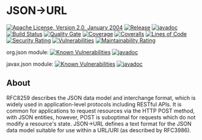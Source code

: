 # JSON->URL
[![Apache License, Version 2.0, January 2004](https://img.shields.io/github/license/jsonurl/jsonurl-java.svg?label=License)](https://www.apache.org/licenses/LICENSE-2.0)
[![Release](https://img.shields.io/github/release/jsonurl/jsonurl-java.svg?label=Release)](https://search.maven.org/search?q=g:org.jsonurl)
[![javadoc](https://javadoc.io/badge2/org.jsonurl/jsonurl-core/javadoc.svg)](https://javadoc.io/doc/org.jsonurl/jsonurl-core)
[![Build Status](https://travis-ci.com/jsonurl/jsonurl-java.svg?branch=master)](https://travis-ci.com/jsonurl/jsonurl-java)
[![Quality Gate](https://sonarcloud.io/api/project_badges/measure?project=jsonurl_jsonurl-java&metric=alert_status)](https://sonarcloud.io/dashboard?id=jsonurl_jsonurl-java)
[![Coverage](https://sonarcloud.io/api/project_badges/measure?project=jsonurl_jsonurl-java&metric=coverage)](https://sonarcloud.io/dashboard?id=jsonurl_jsonurl-java)
[![Coveralls](https://coveralls.io/repos/github/jsonurl/jsonurl-java/badge.svg)](https://coveralls.io/github/jsonurl/jsonurl-java)
[![Lines of Code](https://sonarcloud.io/api/project_badges/measure?project=jsonurl_jsonurl-java&metric=ncloc)](https://sonarcloud.io/dashboard?id=jsonurl_jsonurl-java)
[![Security Rating](https://sonarcloud.io/api/project_badges/measure?project=jsonurl_jsonurl-java&metric=security_rating)](https://sonarcloud.io/dashboard?id=jsonurl_jsonurl-java)
[![Vulnerabilities](https://sonarcloud.io/api/project_badges/measure?project=jsonurl_jsonurl-java&metric=vulnerabilities)](https://sonarcloud.io/dashboard?id=jsonurl_jsonurl-java)
[![Maintainability Rating](https://sonarcloud.io/api/project_badges/measure?project=jsonurl_jsonurl-java&metric=sqale_rating)](https://sonarcloud.io/dashboard?id=jsonurl_jsonurl-java)

org.json module: [![Known Vulnerabilities](https://snyk.io/test/github/jsonurl/jsonurl-java/badge.svg?targetFile=module/jsonurl-jsonorg/pom.xml)](https://snyk.io/test/github/jsonurl/jsonurl-java?targetFile=module/jsonurl-jsonorg/pom.xml)
[![javadoc](https://javadoc.io/badge2/org.jsonurl/jsonurl-jsonorg/javadoc.svg)](https://javadoc.io/doc/org.jsonurl/jsonurl-jsonorg)

javax.json module: [![Known Vulnerabilities](https://snyk.io/test/github/jsonurl/jsonurl-java/badge.svg?targetFile=module/jsonurl-jsr374/pom.xml)](https://snyk.io/test/github/jsonurl/jsonurl-java?targetFile=module/jsonurl-jsr374/pom.xml)
[![javadoc](https://javadoc.io/badge2/org.jsonurl/jsonurl-jsr374/javadoc.svg)](https://javadoc.io/doc/org.jsonurl/jsonurl-jsr374) 

## About
RFC8259 describes the JSON data model and interchange format, which is widely
used in application-level protocols including RESTful APIs. It is common for
applications to request resources via the HTTP POST method, with JSON entities,
however, POST is suboptimal for requests which do not modify a resource's
state. JSON->URL defines a text format for the JSON data model suitable for use
within a URL/URI (as described by RFC3986).
